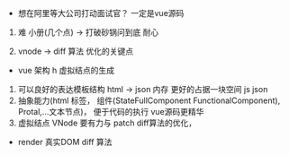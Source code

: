 - 想在阿里等大公司打动面试官？  一定是vue源码
1. 难
  小册(几个点) -> 打破砂锅问到底
  耐心

2. vnode -> diff 算法 优化的关键点

- vue 架构
h 虚拟结点的生成
1. 可以良好的表达模板结构 html -> json 
内存 更好的占据一块空间 js json  
2. 抽象能力(html 标签， 组件(StateFullComponent FunctionalComponent), Protal,...文本节点)， 便于代码的执行
vue源码更精华
3. 虚拟结点 VNode  要有力与 patch diff算法的优化，

- render 真实DOM
  diff 算法